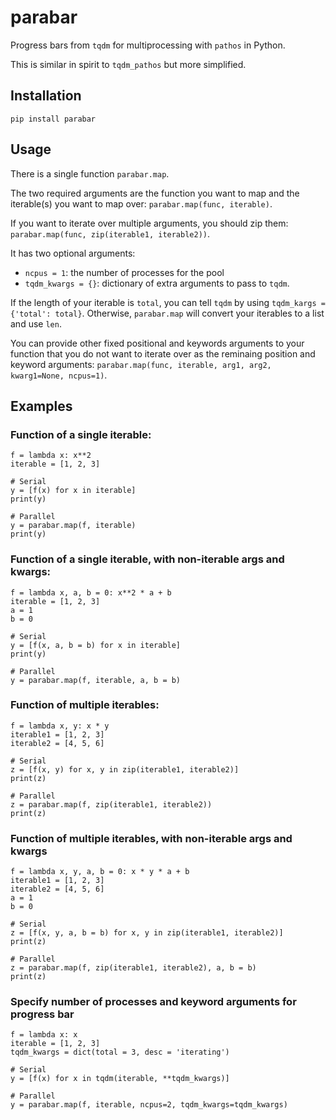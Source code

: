 # parabar

Progress bars from `tqdm` for multiprocessing with `pathos` in Python.

This is similar in spirit to `tqdm_pathos` but more simplified.

## Installation

`pip install parabar`

## Usage

There is a single function `parabar.map`.

The two required arguments are the function you want to map and the iterable(s) you want to map over: `parabar.map(func, iterable)`.

If you want to iterate over multiple arguments, you should zip them: `parabar.map(func, zip(iterable1, iterable2))`.

It has two optional arguments:
- `ncpus = 1`: the number of processes for the pool
- `tqdm_kwargs = {}`: dictionary of extra arguments to pass to `tqdm`.

If the length of your iterable is `total`, you can tell `tqdm` by using `tqdm_kargs = {'total': total}`. Otherwise, `parabar.map` will convert your iterables to a list and use `len`.

You can provide other fixed positional and keywords arguments to your function that you do not want to iterate over as the reminaing position and keyword arguments: `parabar.map(func, iterable, arg1, arg2, kwarg1=None, ncpus=1)`.

## Examples

### Function of a single iterable:

```
f = lambda x: x**2
iterable = [1, 2, 3]

# Serial
y = [f(x) for x in iterable]
print(y)

# Parallel
y = parabar.map(f, iterable)
print(y)
```

### Function of a single iterable, with non-iterable args and kwargs:

```
f = lambda x, a, b = 0: x**2 * a + b
iterable = [1, 2, 3]
a = 1
b = 0

# Serial
y = [f(x, a, b = b) for x in iterable]
print(y)

# Parallel
y = parabar.map(f, iterable, a, b = b)
```

### Function of multiple iterables:

```
f = lambda x, y: x * y
iterable1 = [1, 2, 3]
iterable2 = [4, 5, 6]

# Serial
z = [f(x, y) for x, y in zip(iterable1, iterable2)]
print(z)

# Parallel
z = parabar.map(f, zip(iterable1, iterable2))
print(z)
```

### Function of multiple iterables, with non-iterable args and kwargs

```
f = lambda x, y, a, b = 0: x * y * a + b
iterable1 = [1, 2, 3]
iterable2 = [4, 5, 6]
a = 1
b = 0

# Serial
z = [f(x, y, a, b = b) for x, y in zip(iterable1, iterable2)]
print(z)

# Parallel
z = parabar.map(f, zip(iterable1, iterable2), a, b = b)
print(z)
```

### Specify number of processes and keyword arguments for progress bar

```
f = lambda x: x
iterable = [1, 2, 3]
tqdm_kwargs = dict(total = 3, desc = 'iterating')

# Serial
y = [f(x) for x in tqdm(iterable, **tqdm_kwargs)]

# Parallel
y = parabar.map(f, iterable, ncpus=2, tqdm_kwargs=tqdm_kwargs)
```
